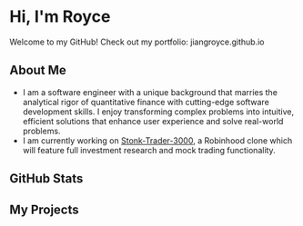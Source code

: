 # Hi, I'm Royce
Welcome to my GitHub! Check out my portfolio: jiangroyce.github.io

## About Me
* I am a software engineer with a unique background that marries the analytical rigor of quantitative finance with cutting-edge software development skills. I enjoy transforming complex problems into intuitive, efficient solutions that enhance user experience and solve real-world problems.
* I am currently working on [Stonk-Trader-3000](https://github.com/jiangroyce/stock-trader-3000), a Robinhood clone which will feature full investment research and mock trading functionality.

## GitHub Stats

## My Projects

<!---
jiangroyce/jiangroyce is a ✨ special ✨ repository because its `README.md` (this file) appears on your GitHub profile.
You can click the Preview link to take a look at your changes.
--->
